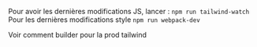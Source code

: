 Pour avoir les dernières modifications JS, lancer :
`npm run tailwind-watch`
Pour les dernières modifications style 
`npm run webpack-dev`

Voir comment builder pour la prod tailwind
